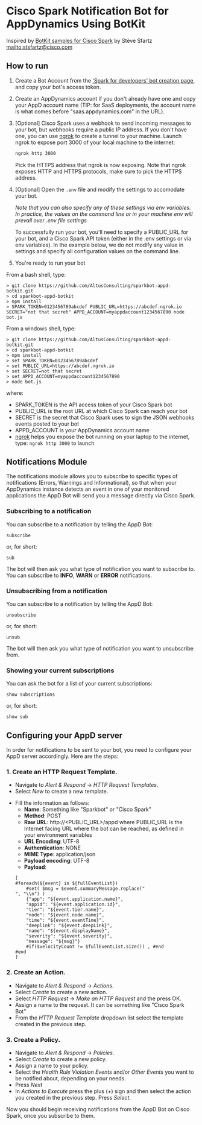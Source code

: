 # Cisco Spark Notification Bot for AppDynamics Using BotKit

Inspired by [BotKit samples for Cisco Spark](https://github.com/CiscoDevNet/botkit-ciscospark-samples) by Stève Sfartz <mailto:stsfartz@cisco.com>

## How to run 

1. Create a Bot Account from the ['Spark for developers' bot creation page](https://developer.ciscospark.com/add-bot.html), and copy your bot's access token.

1. Create an AppDynamics account if you don't already have one and copy your AppD account name (TIP: for SaaS deployments, the account name is what comes before "saas.appdynamics.com" in the URL).

1. [Optional] Cisco Spark uses a webhook to send incoming messages to your bot, but webhooks require a public IP address. If you don't have one, you can use [ngrok](https://ngrok.com) to create a tunnel to your machine. Launch ngrok to expose port 3000 of your local machine to the internet:

    ```sh
    ngrok http 3000
    ```

    Pick the HTTPS address that ngrok is now exposing. Note that ngrok exposes HTTP and HTTPS protocols, make sure to pick the HTTPS address.

1. [Optional] Open the `.env` file and modify the settings to accomodate your bot.

    _Note that you can also specify any of these settings via env variables. In practice, the values on the command line or in your machine env will prevail over .env file settings_

    To successfully run your bot, you'll need to specify a PUBLIC_URL for your bot, and a Cisco Spark API token (either in the .env settings or via env variables). In the example below, we do not modify any value in settings and specify all configuration values on the command line.

1. You're ready to run your bot

From a bash shell, type:

```shell
> git clone https://github.com/AltusConsulting/sparkbot-appd-botkit.git
> cd sparkbot-appd-botkit
> npm install
> SPARK_TOKEN=0123456789abcdef PUBLIC_URL=https://abcdef.ngrok.io SECRET="not that secret" APPD_ACCOUNT=myappdaccount1234567890 node bot.js
```

From a windows shell, type:

```shell
> git clone https://github.com/AltusConsulting/sparkbot-appd-botkit.git
> cd sparkbot-appd-botkit
> npm install
> set SPARK_TOKEN=0123456789abcdef
> set PUBLIC_URL=https://abcdef.ngrok.io
> set SECRET=not that secret
> set APPD_ACCOUNT=myappdaccount1234567890
> node bot.js
```

where:

- SPARK_TOKEN is the API access token of your Cisco Spark bot
- PUBLIC_URL is the root URL at which Cisco Spark can reach your bot
- SECRET is the secret that Cisco Spark uses to sign the JSON webhooks events posted to your bot
- APPD_ACCOUNT is your AppDynamics account name 
- [ngrok](http://ngrok.com) helps you expose the bot running on your laptop to the internet, type: `ngrok http 3000` to launch



## Notifications Module

The notifications module allows you to subscribe to specific types of notifications (Errors, Warnings and Informational), so that when your AppDynamics instance detects an event in one of your monitored applications the AppD Bot will send you a message directly via Cisco Spark.

### Subscribing to a notification

You can subscribe to a notification by telling the AppD Bot:

```
subscribe
```
or, for short:
```
sub
```
The bot will then ask you what type of notification you want to subscribe to. You can subscribe to __INFO__, __WARN__ or __ERROR__ notifications.

### Unsubscribing from a notification

You can subscribe to a notification by telling the AppD Bot:

```
unsubscribe
```
or, for short:
```
unsub
```

The bot will then ask you what type of notification you want to unsubscribe from. 

### Showing your current subscriptions

You can ask the bot for a list of your current subscriptions:

```
show subscriptions
```
or, for short:
```
show sub
```

## Configuring your AppD server 

In order for notifications to be sent to your bot, you need to configure your AppD server accordingly. Here are the steps:

### 1. Create an __HTTP Request Template__.

* Navigate to _Alert & Respond_ -> _HTTP Request Templates_.
* Select _New_ to create a new template.
- Fill the information as follows:
    - **Name**: Something like "Sparkbot" or "Cisco Spark"
    - **Method**: POST
    - **Raw URL**: http://<PUBLIC_URL>/appd where PUBLIC_URL is the Internet facing URL where the bot can be reached, as defined in your environment variables
    - **URL Encoding**: UTF-8
    - **Authentication**: NONE
    - **MIME Type**: application/json
    - **Payload encoding**: UTF-8
    - **Payload**:
    ```
    [
    #foreach(${event} in ${fullEventList})
        #set( $msg = $event.summaryMessage.replace("
    ", "\\n") )
        {"app": "${event.application.name}",
        "appid": "${event.application.id}",
        "tier": "${event.tier.name}",
        "node": "${event.node.name}",
        "time": "${event.eventTime}",
        "deeplink": "${event.deepLink}",
        "name": "${event.displayName}",
        "severity": "${event.severity}",
        "message": "${msg}"}
        #if($velocityCount != $fullEventList.size()) , #end
    #end
    ]
    ```

### 2. Create an __Action__.

* Navigate to _Alert & Respond_ -> _Actions_.
* Select _Create_ to create a new action.
* Select _HTTP Request_ -> _Make an HTTP Request_ and the press OK.
* Assign a name to the request. It can be something like "Cisco Spark Bot"
* From the _HTTP Request Template_ dropdown list select the template created in the previous step.

### 3. Create a __Policy__.

* Navigate to _Alert & Respond_ -> _Policies_.
* Select _Create_ to create a new policy.
* Assign a name to your policy.
* Select the _Health Rule Violation Events_ and/or _Other Events_ you want to be notified about, depending on your needs.
* Press _Next_
* In _Actions to Execute_ press the plus (+) sign and then select the action you created in the previous step. Press _Select_.

Now you should begin receiving notifications from the AppD Bot on Cisco Spark, once you subscribe to them.
